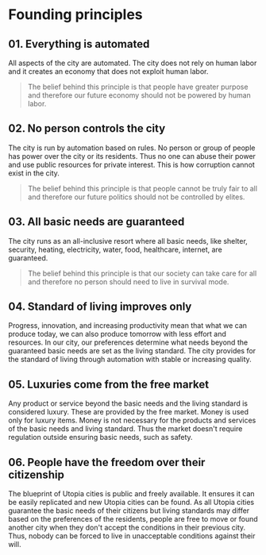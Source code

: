 # Founding principles

## 01. Everything is automated

All aspects of the city are automated. The city does not rely on human labor and it creates an economy that does not exploit human labor.

> The belief behind this principle is that people have greater purpose and therefore our future economy should not be powered by human labor.

## 02. No person controls the city

The city is run by automation based on rules. No person or group of people has power over the city or its residents. Thus no one can abuse their power and use public resources for private interest. This is how corruption cannot exist in the city.

> The belief behind this principle is that people cannot be truly fair to all and therefore our future politics should not be controlled by elites.

## 03. All basic needs are guaranteed

The city runs as an all-inclusive resort where all basic needs, like shelter, security, heating, electricity, water, food, healthcare, internet, are guaranteed.

> The belief behind this principle is that our society can take care for all and therefore no person should need to live in survival mode.

## 04. Standard of living improves only

Progress, innovation, and increasing productivity mean that what we can produce today, we can also produce tomorrow with less effort and resources. In our city, our preferences determine what needs beyond the guaranteed basic needs are set as the living standard. The city provides for the standard of living through automation with stable or increasing quality.

## 05. Luxuries come from the free market

Any product or service beyond the basic needs and the living standard is considered luxury. These are provided by the free market. Money is used only for luxury items. Money is not necessary for the products and services of the basic needs and living standard. Thus the market doesn't require regulation outside ensuring basic needs, such as safety.

## 06. People have the freedom over their citizenship

The blueprint of Utopia cities is public and freely available. It ensures it can be easily replicated and new Utopia cities can be found. As all Utopia cities guarantee the basic needs of their citizens but living standards may differ based on the preferences of the residents, people are free to move or found another city when they don't accept the conditions in their previous city. Thus, nobody can be forced to live in unacceptable conditions against their will.
